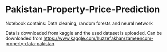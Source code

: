# Pakistan-Property-Price-Prediction
Notebook contains: 
Data cleaning, random forests and neural network 




Data is downloaded from kaggle and the used dataset is uploaded. Can be downloaded from https://www.kaggle.com/huzzefakhan/zameencom-property-data-pakistan. 



